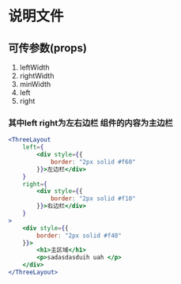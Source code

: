 # 说明文件
## 可传参数(props)
1. leftWidth
2. rightWidth
3. minWidth
4. left
5. right
### 其中left right为左右边栏 组件的内容为主边栏

```jsx
<ThreeLayout
    left={
        <div style={{
            border: "2px solid #f60"
        }}>左边栏</div>
    }
    right={
        <div style={{
            border: "2px solid #f10"
        }}>右边栏</div>
    }
>
    <div style={{
        border: "2px solid #f40"
    }}>
        <h1>主区域</h1>
        <p>sadasdasduih uah </p>
    </div>
</ThreeLayout>
```
